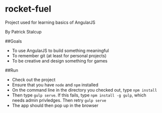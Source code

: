 # rocket-fuel
Project used for learning basics of AngularJS

By Patrick Stalcup

##Goals
* To use AngularJS to build something meaningful
* To remember git (at least for personal projects)
* To be creative and design something for games

##Run
* Check out the project
* Ensure that you have `node` and `npm` installed
* On the command line in the directory you checked out, type `npm install`
* Then type `gulp serve`. If this fails, type `npm install -g gulp`, which needs admin privledges. Then retry `gulp serve`
* The app should then pop up in the browser

